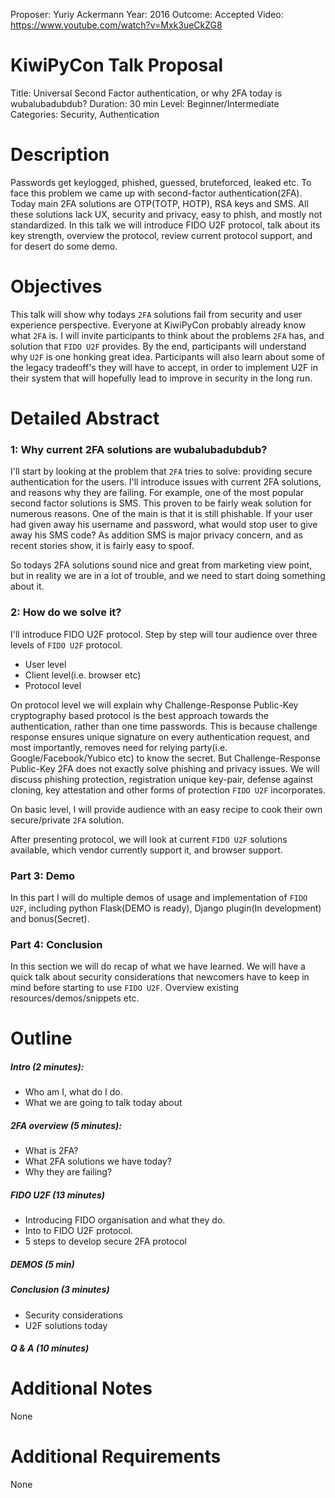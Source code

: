 Proposer: Yuriy Ackermann
Year: 2016
Outcome: Accepted
Video: https://www.youtube.com/watch?v=Mxk3ueCkZG8

KiwiPyCon Talk Proposal
===================

Title: Universal Second Factor authentication, or why 2FA today is wubalubadubdub?
Duration: 30 min
Level: Beginner/Intermediate   
Categories: Security, Authentication

Description
===========
Passwords get keylogged, phished, guessed, bruteforced, leaked etc. To face this problem we came up with second-factor authentication(2FA). Today main 2FA solutions are OTP(TOTP, HOTP), RSA keys and SMS. All these solutions lack UX, security and privacy, easy to phish, and mostly not standardized. In this talk we will introduce FIDO U2F protocol, talk about its key strength, overview the protocol, review current protocol support, and for desert do some demo. 

Objectives
============
This talk will show why todays `2FA` solutions fail from security and user experience perspective. Everyone at KiwiPyCon probably already know what `2FA` is. I will invite participants to think about the problems `2FA` has, and solution that `FIDO U2F` provides. By the end, participants will understand why `U2F` is one honking great idea. Participants will also learn about some of the legacy tradeoff's they will have to accept, in order to implement U2F in their system that will hopefully lead to improve in security in the long run.

Detailed Abstract
=================
### 1: Why current 2FA solutions are wubalubadubdub?
I'll start by looking at the problem that `2FA` tries to solve: providing secure authentication for the users. I'll introduce issues with current 2FA solutions, and reasons why they are failing. For example, one of the most popular second factor solutions is SMS. This proven to be fairly weak solution for numerous reasons. One of the main is that it is still phishable. If your user had given away his username and password, what would stop user to give away his SMS code? As addition SMS is major privacy concern, and as recent stories show, it is fairly easy to spoof. 

So todays 2FA solutions sound nice and great from marketing view point, but in reality we are in a lot of trouble, and we need to start doing something about it.

### 2: How do we solve it?
I'll introduce FIDO U2F protocol. Step by step will tour audience over three levels of `FIDO U2F` protocol.

 - User level
 - Client level(i.e. browser etc)
 - Protocol level

On protocol level we will explain why Challenge-Response Public-Key cryptography based protocol is the best approach towards the authentication, rather than one time passwords. This is because challenge response ensures unique signature on every authentication request, and most importantly, removes need for relying party(i.e. Google/Facebook/Yubico etc) to know the secret. But Challenge-Response Public-Key 2FA does not exactly solve phishing and privacy issues. We will discuss phishing protection, registration unique key-pair, defense against cloning, key attestation and other forms of protection `FIDO U2F` incorporates.

On basic level, I will provide audience with an easy recipe to cook their own secure/private `2FA` solution.

After presenting protocol, we will look at current `FIDO U2F` solutions available, which vendor currently support it, and browser support.

### Part 3: Demo
In this part I will do multiple demos of usage and implementation of `FIDO U2F`, including python Flask(DEMO is ready), Django plugin(In development) and bonus(Secret).

### Part 4: Conclusion
In this section we will do recap of what we have learned. We will have a quick talk about security considerations that newcomers have to keep in mind before starting to use `FIDO U2F`. Overview existing resources/demos/snippets etc.

Outline
=======
##### Intro (2 minutes):

 - Who am I, what do I do.
 - What we are going to talk today about

##### 2FA overview (5 minutes):

 - What is 2FA?
 - What 2FA solutions we have today?
 - Why they are failing? 

##### FIDO U2F (13 minutes)

 - Introducing FIDO organisation and what they do.
 - Into to FIDO U2F protocol.
 - 5 steps to develop secure 2FA protocol

##### DEMOS (5 min)
##### Conclusion (3 minutes)

 - Security considerations
 - U2F solutions today

##### Q & A (10 minutes)



Additional Notes
================
None

Additional Requirements
=======================
None
